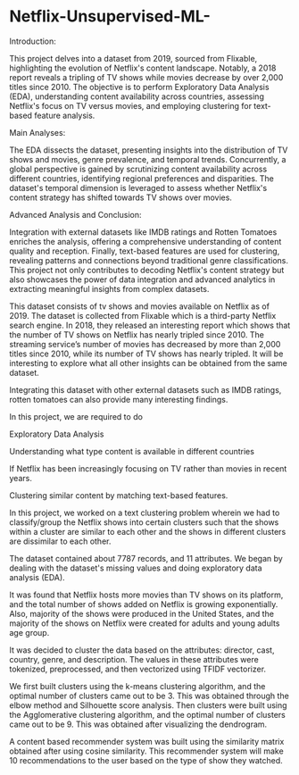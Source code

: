 # Netflix-Unsupervised-ML-
Introduction:

This project delves into a dataset from 2019, sourced from Flixable, highlighting the evolution of Netflix's content landscape. Notably, a 2018 report reveals a tripling of TV shows while movies decrease by over 2,000 titles since 2010. The objective is to perform Exploratory Data Analysis (EDA), understanding content availability across countries, assessing Netflix's focus on TV versus movies, and employing clustering for text-based feature analysis.

Main Analyses:

The EDA dissects the dataset, presenting insights into the distribution of TV shows and movies, genre prevalence, and temporal trends. Concurrently, a global perspective is gained by scrutinizing content availability across different countries, identifying regional preferences and disparities. The dataset's temporal dimension is leveraged to assess whether Netflix's content strategy has shifted towards TV shows over movies.

Advanced Analysis and Conclusion:

Integration with external datasets like IMDB ratings and Rotten Tomatoes enriches the analysis, offering a comprehensive understanding of content quality and reception. Finally, text-based features are used for clustering, revealing patterns and connections beyond traditional genre classifications. This project not only contributes to decoding Netflix's content strategy but also showcases the power of data integration and advanced analytics in extracting meaningful insights from complex datasets.

This dataset consists of tv shows and movies available on Netflix as of 2019. The dataset is collected from Flixable which is a third-party Netflix search engine. In 2018, they released an interesting report which shows that the number of TV shows on Netflix has nearly tripled since 2010. The streaming service’s number of movies has decreased by more than 2,000 titles since 2010, while its number of TV shows has nearly tripled. It will be interesting to explore what all other insights can be obtained from the same dataset.

Integrating this dataset with other external datasets such as IMDB ratings, rotten tomatoes can also provide many interesting findings.

In this project, we are required to do

Exploratory Data Analysis

Understanding what type content is available in different countries

If Netflix has been increasingly focusing on TV rather than movies in recent years.

Clustering similar content by matching text-based features.

In this project, we worked on a text clustering problem wherein we had to classify/group the Netflix shows into certain clusters such that the shows within a cluster are similar to each other and the shows in different clusters are dissimilar to each other.

The dataset contained about 7787 records, and 11 attributes. We began by dealing with the dataset's missing values and doing exploratory data analysis (EDA).

It was found that Netflix hosts more movies than TV shows on its platform, and the total number of shows added on Netflix is growing exponentially. Also, majority of the shows were produced in the United States, and the majority of the shows on Netflix were created for adults and young adults age group.

It was decided to cluster the data based on the attributes: director, cast, country, genre, and description. The values in these attributes were tokenized, preprocessed, and then vectorized using TFIDF vectorizer.

We first built clusters using the k-means clustering algorithm, and the optimal number of clusters came out to be 3. This was obtained through the elbow method and Silhouette score analysis. Then clusters were built using the Agglomerative clustering algorithm, and the optimal number of clusters came out to be 9. This was obtained after visualizing the dendrogram.

A content based recommender system was built using the similarity matrix obtained after using cosine similarity. This recommender system will make 10 recommendations to the user based on the type of show they watched.
